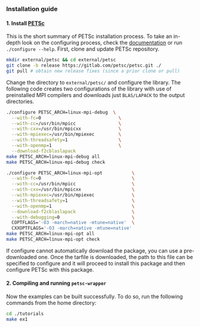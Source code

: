 ### Installation guide

#### 1. Install [PETSc](https://gitlab.com/petsc/petsc)
This is the short summary of PETSc installation process. To take an in-depth look on the configuring process, check the [documentation](https://petsc.org/release/install/install/) or run `./configure --help`. First, clone and update PETSc repository.

```sh
mkdir external/petsc && cd external/petsc
git clone -b release https://gitlab.com/petsc/petsc.git ./
git pull # obtain new release fixes (since a prior clone or pull)
```

Change the directory to `external/petsc/` and configure the library. The following code creates two configurations of the library with use of preinstalled MPI compilers and downloads just `BLAS/LAPACK` to the output directories.

```sh
./configure PETSC_ARCH=linux-mpi-debug  \
  --with-fc=0                             \
  --with-cc=/usr/bin/mpicc                \
  --with-cxx=/usr/bin/mpicxx              \
  --with-mpiexec=/usr/bin/mpiexec         \
  --with-threadsafety=1                   \
  --with-openmp=1                         \
  --download-f2cblaslapack
make PETSC_ARCH=linux-mpi-debug all
make PETSC_ARCH=linux-mpi-debug check
```
```sh
./configure PETSC_ARCH=linux-mpi-opt           \
  --with-fc=0                                  \
  --with-cc=/usr/bin/mpicc                     \
  --with-cxx=/usr/bin/mpicxx                   \
  --with-mpiexec=/usr/bin/mpiexec              \
  --with-threadsafety=1                        \
  --with-openmp=1                              \
  --download-f2cblaslapack                     \
  --with-debugging=0                           \
  COPTFLAGS='-O3 -march=native -mtune=native'  \
  CXXOPTFLAGS='-O3 -march=native -mtune=native'
make PETSC_ARCH=linux-mpi-opt all
make PETSC_ARCH=linux-mpi-opt check
```

If configure cannot automatically download the package, you can use a pre-downloaded one. Once the tarfile is downloaded, the path to this file can be specified to configure and it will proceed to install this package and then configure PETSc with this package.

#### 2. Compiling and running `petsc-wrapper`

Now the examples can be built successfully. To do so, run the following commands from the home directory:
```sh
cd ./tutorials
make ex1
```
